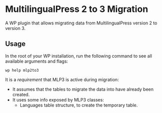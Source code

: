 # MultilingualPress 2 to 3 Migration
A WP plugin that allows migrating data from MultilingualPress version 2 to version 3.

## Usage
In the root of your WP installation, run the following command to see all available arguments and flags:

```
wp help mlp2to3
```

It is a *requirement* that MLP3 is active during migration:

- It assumes that the tables to migrate the data into have already been created.
- It uses some info exposed by MLP3 classes:
    * Languages table structure, to create the temporary table.
